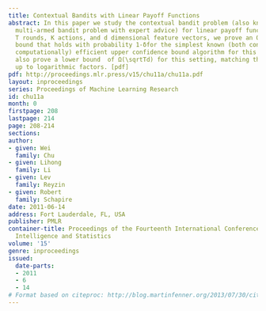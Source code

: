 ```yaml
---
title: Contextual Bandits with Linear Payoff Functions
abstract: In this paper we study the contextual bandit problem (also known as the
  multi-armed bandit problem with expert advice) for linear payoff functions.  For
  T rounds, K actions, and d dimensional feature vectors, we prove an O(\sqrtTd\ln^3(KT\ln(T)/δ))  regret
  bound that holds with probability 1-δfor the simplest known (both conceptually and
  computationally) efficient upper confidence bound algorithm for this problem.  We
  also prove a lower bound  of Ω(\sqrtTd) for this setting, matching the upper bound
  up to logarithmic factors. [pdf]
pdf: http://proceedings.mlr.press/v15/chu11a/chu11a.pdf
layout: inproceedings
series: Proceedings of Machine Learning Research
id: chu11a
month: 0
firstpage: 208
lastpage: 214
page: 208-214
sections: 
author:
- given: Wei
  family: Chu
- given: Lihong
  family: Li
- given: Lev
  family: Reyzin
- given: Robert
  family: Schapire
date: 2011-06-14
address: Fort Lauderdale, FL, USA
publisher: PMLR
container-title: Proceedings of the Fourteenth International Conference on Artificial
  Intelligence and Statistics
volume: '15'
genre: inproceedings
issued:
  date-parts:
  - 2011
  - 6
  - 14
# Format based on citeproc: http://blog.martinfenner.org/2013/07/30/citeproc-yaml-for-bibliographies/
---
```

